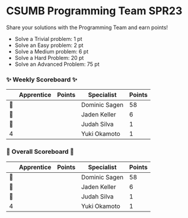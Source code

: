 # CSUMB Programming Team SPR23

Share your solutions with the Programming Team and earn points!

- Solve a Trivial problem: 1 pt
- Solve an Easy problem: 2 pt
- Solve a Medium problem: 6 pt
- Solve a Hard Problem: 20 pt
- Solve an Advanced Problem: 75 pt

### ✨ Weekly Scoreboard ✨
| |Apprentice|Points|Specialist|Points|
|-------|-------|-------|-------|-------|
|🥇| | |Dominic Sagen|58|
|🥈| | |Jaden Keller|6|
|🥉| | |Judah Silva|1|
|4| | |Yuki Okamoto|1|

### 🏁 Overall Scoreboard 🏁
| |Apprentice|Points|Specialist|Points|
|-------|-------|-------|-------|-------|
|🥇| | |Dominic Sagen|58|
|🥈| | |Jaden Keller|6|
|🥉| | |Judah Silva|1|
|4| | |Yuki Okamoto|1|
